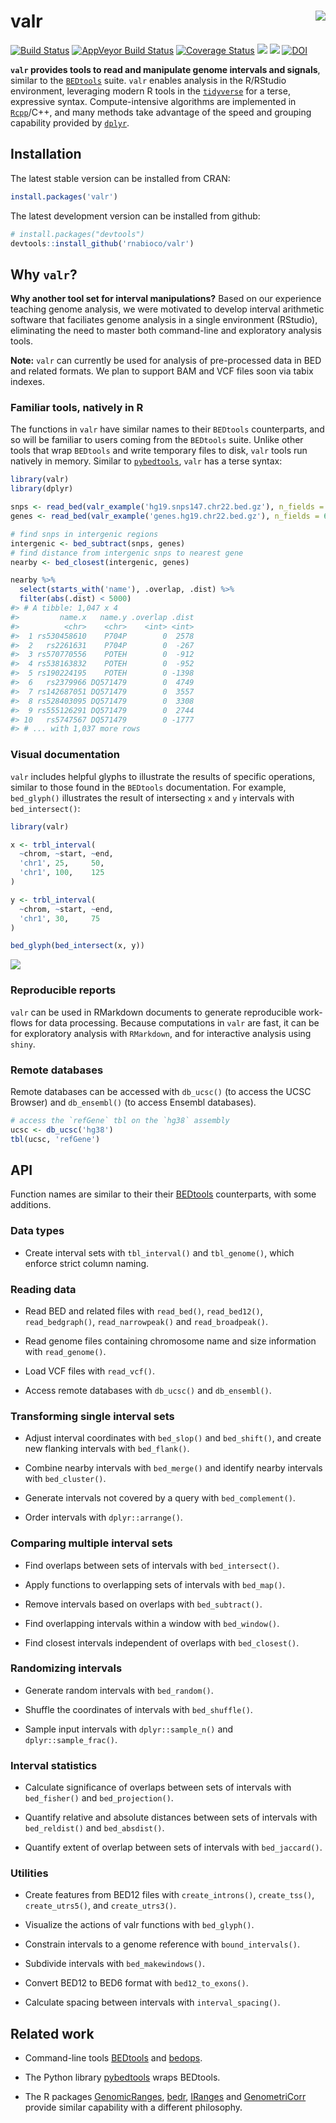 
valr <img src="man/figures/logo.png" align="right" />
=====================================================

[![Build Status](https://travis-ci.org/rnabioco/valr.svg?branch=master)](https://travis-ci.org/rnabioco/valr) [![AppVeyor Build Status](https://ci.appveyor.com/api/projects/status/github/rnabioco/valr?branch=master&svg=true)](https://ci.appveyor.com/project/jayhesselberth/valr) [![Coverage Status](https://img.shields.io/codecov/c/github/rnabioco/valr/master.svg)](https://codecov.io/github/rnabioco/valr?branch=master) [![](http://www.r-pkg.org/badges/version/valr)](https://CRAN.R-project.org/package=valr) [![](http://cranlogs.r-pkg.org/badges/valr?color=FFD700)](http://www.r-pkg.org/pkg/valr) [![DOI](https://zenodo.org/badge/49370633.svg)](https://zenodo.org/badge/latestdoi/49370633)

**`valr` provides tools to read and manipulate genome intervals and signals**, similar to the [`BEDtools`](http://bedtools.readthedocs.org/en/latest/) suite. `valr` enables analysis in the R/RStudio environment, leveraging modern R tools in the [`tidyverse`](http://tidyverse.org) for a terse, expressive syntax. Compute-intensive algorithms are implemented in [`Rcpp`](http://www.rcpp.org/)/C++, and many methods take advantage of the speed and grouping capability provided by [`dplyr`](https://github.com/hadley/dplyr).

Installation
------------

The latest stable version can be installed from CRAN:

``` r
install.packages('valr')
```

The latest development version can be installed from github:

``` r
# install.packages("devtools")
devtools::install_github('rnabioco/valr')
```

Why `valr`?
-----------

**Why another tool set for interval manipulations?** Based on our experience teaching genome analysis, we were motivated to develop interval arithmetic software that faciliates genome analysis in a single environment (RStudio), eliminating the need to master both command-line and exploratory analysis tools.

**Note:** `valr` can currently be used for analysis of pre-processed data in BED and related formats. We plan to support BAM and VCF files soon via tabix indexes.

### Familiar tools, natively in R

The functions in `valr` have similar names to their `BEDtools` counterparts, and so will be familiar to users coming from the `BEDtools` suite. Unlike other tools that wrap `BEDtools` and write temporary files to disk, `valr` tools run natively in memory. Similar to [`pybedtools`](https://daler.github.io/pybedtools/#why-pybedtools), `valr` has a terse syntax:

``` r
library(valr)
library(dplyr)

snps <- read_bed(valr_example('hg19.snps147.chr22.bed.gz'), n_fields = 6)
genes <- read_bed(valr_example('genes.hg19.chr22.bed.gz'), n_fields = 6)

# find snps in intergenic regions
intergenic <- bed_subtract(snps, genes)
# find distance from intergenic snps to nearest gene
nearby <- bed_closest(intergenic, genes)

nearby %>%
  select(starts_with('name'), .overlap, .dist) %>%
  filter(abs(.dist) < 5000)
#> # A tibble: 1,047 x 4
#>         name.x   name.y .overlap .dist
#>          <chr>    <chr>    <int> <int>
#>  1 rs530458610    P704P        0  2578
#>  2   rs2261631    P704P        0  -267
#>  3 rs570770556    POTEH        0  -912
#>  4 rs538163832    POTEH        0  -952
#>  5 rs190224195    POTEH        0 -1398
#>  6   rs2379966 DQ571479        0  4749
#>  7 rs142687051 DQ571479        0  3557
#>  8 rs528403095 DQ571479        0  3308
#>  9 rs555126291 DQ571479        0  2744
#> 10   rs5747567 DQ571479        0 -1777
#> # ... with 1,037 more rows
```

### Visual documentation

`valr` includes helpful glyphs to illustrate the results of specific operations, similar to those found in the `BEDtools` documentation. For example, `bed_glyph()` illustrates the result of intersecting `x` and `y` intervals with `bed_intersect()`:

``` r
library(valr)

x <- trbl_interval(
  ~chrom, ~start, ~end,
  'chr1', 25,     50,
  'chr1', 100,    125
)

y <- trbl_interval(
  ~chrom, ~start, ~end,
  'chr1', 30,     75
)

bed_glyph(bed_intersect(x, y))
```

<img src="img/README-intersect_glyph-1.png" style="display: block; margin: auto;" />

### Reproducible reports

`valr` can be used in RMarkdown documents to generate reproducible work-flows for data processing. Because computations in `valr` are fast, it can be for exploratory analysis with `RMarkdown`, and for interactive analysis using `shiny`.

### Remote databases

Remote databases can be accessed with `db_ucsc()` (to access the UCSC Browser) and `db_ensembl()` (to access Ensembl databases).

``` r
# access the `refGene` tbl on the `hg38` assembly
ucsc <- db_ucsc('hg38')
tbl(ucsc, 'refGene')
```

API
---

Function names are similar to their their [BEDtools](http://bedtools.readthedocs.org/en/latest/) counterparts, with some additions.

### Data types

-   Create interval sets with `tbl_interval()` and `tbl_genome()`, which enforce strict column naming.

### Reading data

-   Read BED and related files with `read_bed()`, `read_bed12()`, `read_bedgraph()`, `read_narrowpeak()` and `read_broadpeak()`.

-   Read genome files containing chromosome name and size information with `read_genome()`.

-   Load VCF files with `read_vcf()`.

-   Access remote databases with `db_ucsc()` and `db_ensembl()`.

### Transforming single interval sets

-   Adjust interval coordinates with `bed_slop()` and `bed_shift()`, and create new flanking intervals with `bed_flank()`.

-   Combine nearby intervals with `bed_merge()` and identify nearby intervals with `bed_cluster()`.

-   Generate intervals not covered by a query with `bed_complement()`.

-   Order intervals with `dplyr::arrange()`.

### Comparing multiple interval sets

-   Find overlaps between sets of intervals with `bed_intersect()`.

-   Apply functions to overlapping sets of intervals with `bed_map()`.

-   Remove intervals based on overlaps with `bed_subtract()`.

-   Find overlapping intervals within a window with `bed_window()`.

-   Find closest intervals independent of overlaps with `bed_closest()`.

### Randomizing intervals

-   Generate random intervals with `bed_random()`.

-   Shuffle the coordinates of intervals with `bed_shuffle()`.

-   Sample input intervals with `dplyr::sample_n()` and `dplyr::sample_frac()`.

### Interval statistics

-   Calculate significance of overlaps between sets of intervals with `bed_fisher()` and `bed_projection()`.

-   Quantify relative and absolute distances between sets of intervals with `bed_reldist()` and `bed_absdist()`.

-   Quantify extent of overlap between sets of intervals with `bed_jaccard()`.

### Utilities

-   Create features from BED12 files with `create_introns()`, `create_tss()`, `create_utrs5()`, and `create_utrs3()`.

-   Visualize the actions of valr functions with `bed_glyph()`.

-   Constrain intervals to a genome reference with `bound_intervals()`.

-   Subdivide intervals with `bed_makewindows()`.

-   Convert BED12 to BED6 format with `bed12_to_exons()`.

-   Calculate spacing between intervals with `interval_spacing()`.

Related work
------------

-   Command-line tools [BEDtools](http://bedtools.readthedocs.org/en/latest/) and [bedops](http://bedops.readthedocs.org/en/latest/index.html).

-   The Python library [pybedtools](https://daler.github.io/pybedtools/) wraps BEDtools.

-   The R packages [GenomicRanges](https://bioconductor.org/packages/release/bioc/html/GenomicRanges.html), [bedr](https://CRAN.R-project.org/package=bedr), [IRanges](https://bioconductor.org/packages/release/bioc/html/IRanges.html) and [GenometriCorr](http://journals.plos.org/ploscompbiol/article?id=10.1371/journal.pcbi.1002529) provide similar capability with a different philosophy.
